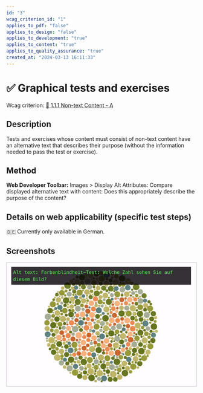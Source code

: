 ```yaml
---
id: "3"
wcag_criterion_id: "1"
applies_to_pdf: "false"
applies_to_design: "false"
applies_to_development: "true"
applies_to_content: "true"
applies_to_quality_assurance: "true"
created_at: "2024-03-13 16:11:33"
---
```


# ✅ Graphical tests and exercises

Wcag criterion: [📜 1.1.1 Non-text Content - A](..)

## Description

Tests and exercises whose content must consist of non-text content have an alternative text that describes their purpose (without the information needed to pass the test or exercise).

## Method

**Web Developer Toolbar:** Images > Display Alt Attributes: Compare displayed alternative text with content: Does this appropriately describe the purpose of the content?

## Details on web applicability (specific test steps)

🇩🇪 Currently only available in German.

## Screenshots

![Farbenblindheit-Test](images/farbenblindheit-test.png)